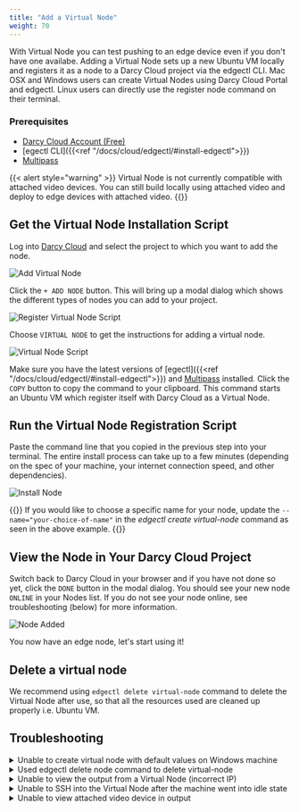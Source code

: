 ```yaml
---
title: "Add a Virtual Node"
weight: 70
---
```


With Virtual Node you can test pushing to an edge device even if you don't have one availabe. Adding a Virtual Node sets up a new Ubuntu VM locally and registers it as a node to a Darcy Cloud project via the edgectl CLI. Mac OSX and Windows users can create Virtual Nodes using Darcy Cloud Portal and edgectl. Linux users can directly use the register node command on their terminal.

### Prerequisites

* [Darcy Cloud Account (Free)](https://cloud.darcy.ai)
* [egectl CLI]({{<ref "/docs/cloud/edgectl/#install-edgectl">}})
* [Multipass](https://multipass.run)

{{< alert style="warning" >}}
Virtual Node is not currently compatible with attached video devices. You can still build locally using attached video and deploy to edge devices with attached video.
{{</alert>}}

## Get the Virtual Node Installation Script

Log into [Darcy Cloud](https://cloud.darcy.ai) and select the project to which you want to add the
node.

![Add Virtual Node](/images/add-node.png)

Click the `+ ADD NODE` button. This will bring up a modal dialog which shows the different types of nodes you can add to your project.

![Register Virtual Node Script](/images/select-virtual-node.png)

Choose `VIRTUAL NODE` to get the instructions for adding a virtual node.

![Virtual Node Script](/images/add-virtual-node.png)

Make sure you have the latest versions of [egectl]({{<ref "/docs/cloud/edgectl/#install-edgectl">}}) and [Multipass](https://multipass.run) installed. Click the `COPY` button to copy the command to your clipboard. This command starts an Ubuntu VM which register itself with Darcy
Cloud as a Virtual Node.

## Run the Virtual Node Registration Script

Paste the command line that you copied in the previous step into your terminal.
The entire install process can take up to a few minutes (depending on the spec of your machine, your internet connection speed, and other dependencies).

![Install Node](/images/virtual-node-added.png)

{{<alert>}}
If you would like to choose a specific name for your node, update the `--name="your-choice-of-name"` in the _edgectl create virtual-node_ command as seen in the above example.
{{</alert>}}

## View the Node in Your Darcy Cloud Project

Switch back to Darcy Cloud in your browser and if you have not done so yet, click the `DONE` button in the modal dialog. You should see your new node `ONLINE` in your Nodes list. If you do not see your node online, see troubleshooting (below) for more information.

![Node Added](/images/virtual-node-portal-view.png)

You now have an edge node, let's start using it!

## Delete a virtual node

We recommend using `edgectl delete virtual-node` command to delete the Virtual Node after use, so that all the resources used are cleaned up properly i.e. Ubuntu VM.

## Troubleshooting

<details>
  <summary>Unable to create virtual node with default values on Windows machine</summary>
    We can modify the default values based on our Windows machine spec. Below are the default values used to
spin up a multipass VM.
`edgectl create virtual-node name=darcy-node -c 1`
{{< highlight html>}}
-d, --disk    string   Disk space to allocate. Positive integers, in bytes, or with K, M, G suffix. Minimum: 512M, default: 15G.
-c, --cpus    string   Number of CPUs to allocate. Minimum: 1, default: 2.
-m, --mem     string   Amount of memory to allocate. Positive integers, in  bytes, or with K, M, G suffix. Minimum: 128M, default: 1G.
    --network string   Add a network interface to the instance, where <spec> is in the "key=value,key=value" format, with the following keys available:
                       name: the network to connect to (required), use the networks command for a list of possible values,
                       or use 'bridged' to use the interface configured via "multipass set local.bridged-network".
                       mode: auto|manual (default: auto) mac: hardware address (default: random).
                       You can also use a shortcut of "<name>" to mean "name=<name>"{{< /highlight >}}
</details>
<details>
  <summary>Used edgectl delete node command to delete virtual-node</summary>
Not an issue, we just have to manually delete the multipass VM using multipass delete command <i>multipass delete node-name --purge</i>.
</details>
<details>
  <summary>Unable to view the output from a Virtual Node (incorrect IP)</summary>
At the moment Virtual Node IP displayed on the portal is not correct. Therefore, we have to manually retrieve it using multipass command <i>multipass ls</i>.
</details>
<details>
  <summary>Unable to SSH into the Virtual Node after the machine went into idle state</summary>
There is an ongoing issue with internet sharing of virtual network when using multipass with Virtual Box driver.
https://www.virtualbox.org/ticket/14374?cversion=2&cnum_hist=66
</details>
<details>
  <summary>Unable to view attached video device in output</summary>
At the moment Virtual Node doesn't support mounting external cameras.
</details>
